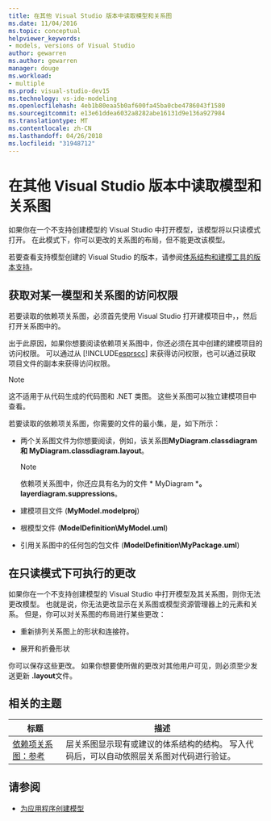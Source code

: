 ```yaml
---
title: 在其他 Visual Studio 版本中读取模型和关系图
ms.date: 11/04/2016
ms.topic: conceptual
helpviewer_keywords:
- models, versions of Visual Studio
author: gewarren
ms.author: gewarren
manager: douge
ms.workload:
- multiple
ms.prod: visual-studio-dev15
ms.technology: vs-ide-modeling
ms.openlocfilehash: 4eb1b80eaa5b0af600fa45ba0cbe4786043f1580
ms.sourcegitcommit: e13e61ddea6032a8282abe16131d9e136a927984
ms.translationtype: MT
ms.contentlocale: zh-CN
ms.lasthandoff: 04/26/2018
ms.locfileid: "31948712"
---
```

# <a name="read-models-and-diagrams-in-other-visual-studio-editions"></a>在其他 Visual Studio 版本中读取模型和关系图
如果你在一个不支持创建模型的 Visual Studio 中打开模型，该模型将以只读模式打开。 在此模式下，你可以更改的关系图的布局，但不能更改该模型。

 若要查看支持模型创建的 Visual Studio 的版本，请参阅[体系结构和建模工具的版本支持](../modeling/what-s-new-for-design-in-visual-studio.md#VersionSupport)。

## <a name="obtaining-access-to-a-model-and-diagrams"></a>获取对某一模型和关系图的访问权限
 若要读取的依赖项关系图，必须首先使用 Visual Studio 打开建模项目中，，然后打开关系图中的。

 出于此原因，如果你想要阅读依赖项关系图中，你还必须在其中创建的建模项目的访问权限。 可以通过从 [!INCLUDE[esprscc](../code-quality/includes/esprscc_md.md)] 来获得访问权限，也可以通过获取项目文件的副本来获得访问权限。

> [!NOTE]
>  这不适用于从代码生成的代码图和 .NET 类图。 这些关系图可以独立建模项目中查看。

 若要读取的依赖项关系图，你需要的文件的最小集，是，如下所示：

-   两个关系图文件为你想要阅读，例如，该关系图**MyDiagram.classdiagram 和 MyDiagram.classdiagram.layout**。

    > [!NOTE]
    >  依赖项关系图中，你还应具有名为的文件 * MyDiagram ***。 layerdiagram.suppressions**。

-   建模项目文件 (**MyModel.modelproj**)

-   根模型文件 (**ModelDefinition\MyModel.uml**)

-   引用关系图中的任何包的包文件 (**ModelDefinition\MyPackage.uml**)

## <a name="changes-that-you-can-make-in-read-only-mode"></a>在只读模式下可执行的更改
 如果你在一个不支持创建模型的 Visual Studio 中打开模型及其关系图，则你无法更改模型。 也就是说，你无法更改显示在关系图或模型资源管理器上的元素和关系。 但是，你可以对关系图的布局进行某些更改：

-   重新排列关系图上的形状和连接符。

-   展开和折叠形状

 你可以保存这些更改。 如果你想要使所做的更改对其他用户可见，则必须至少发送更新 **.layout**文件。

##  <a name="RelatedTopics"></a> 相关的主题

|标题|描述|
|-----------|-----------------|
|[依赖项关系图：参考](../modeling/layer-diagrams-reference.md)|层关系图显示现有或建议的体系结构的结构。 写入代码后，可以自动依照层关系图对代码进行验证。|

## <a name="see-also"></a>请参阅

- [为应用程序创建模型](../modeling/create-models-for-your-app.md)